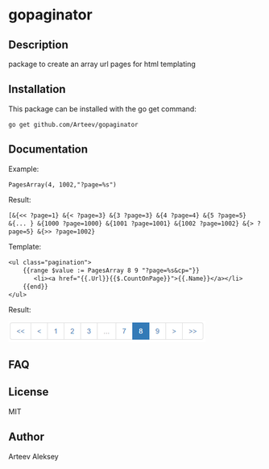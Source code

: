 gopaginator
==========


Description
-----------

package to create an array url pages for html templating

Installation
------------

This package can be installed with the go get command:

    go get github.com/Arteev/gopaginator
    
Documentation
-------------

Example:

    PagesArray(4, 1002,"?page=%s")

Result:

    [&{<< ?page=1} &{< ?page=3} &{3 ?page=3} &{4 ?page=4} &{5 ?page=5}
    &{... } &{1000 ?page=1000} &{1001 ?page=1001} &{1002 ?page=1002} &{> ?page=5} &{>> ?page=1002}   

Template:

    <ul class="pagination">
        {{range $value := PagesArray 8 9 "?page=%s&cp="}}            
           <li><a href="{{.Url}}{{$.CountOnPage}}">{{.Name}}</a></li>            
        {{end}}
    </ul>
Result:
    
![Paginator](/sample.pages.png)

FAQ
---


License
-------

  MIT

Author
------

Arteev Aleksey
